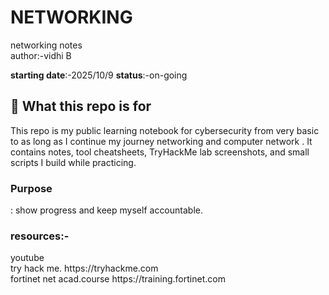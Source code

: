 # NETWORKING
networking notes
<br>
author:-vidhi B <br>

**starting date**:-2025/10/9
**status**:-on-going

## 🔎 What this repo is for
This repo is my public learning notebook for cybersecurity from very basic to as long as I continue my journey networking and computer network . It contains notes, tool cheatsheets, TryHackMe lab screenshots, and small scripts I build while practicing.  
<h3>Purpose</h3>: show progress and keep myself accountable.

<h3>resources:-</h3>
youtube
<br>
 try hack me. 
   https://tryhackme.com
   <br>
  fortinet net acad.course
   https://training.fortinet.com

